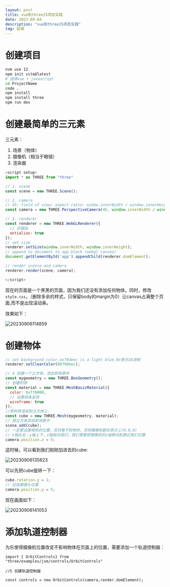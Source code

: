 ```yaml
---
layout: post
title: vue和threeJS项目实践
date: 2023-09-04
description: "vue和threeJS项目实践"
tag: 前端
---
```


# 创建项目

```bash
nvm use 12
npm init vite@latest
# 选择vue + javascript
cd ProjectName
code .
npm install
npm install three
npm run dev
```

# 创建最简单的三元素

三元素：

1. 场景（物体）
2. 摄像机（相当于眼镜）
3. 渲染器

```js
<script setup>
import * as THREE from "three"

// 1. scene
const scene = new THREE.Scene();

// 2. camera
// 45: field of view; aspect ratio: widow.innerWidth / window.innerHeight; 0.1: near clipping plane; 1000: far clipping plane
const camera = new THREE.PerspectiveCamera(45, window.innerWidth / window.innerHeight, 0.1, 1000);

// 3. renderer
const renderer = new THREE.WebGLRenderer({
  // 抗锯齿
  antialias: true
});
// set size
renderer.setSize(window.innerWidth, window.innerHeight);
// append to document to app block (webgl canvas)
document.getElementById('app').appendChild(renderer.domElement);

// render scence and camera
renderer.render(scene, camera);

</script>
```

现在的页面是一个黑黑的页面，因为我们还没有添加任何物体。同时，修改`style.css`，（删除多余的样式，只保留body的margin为0）让canvas占满整个页面,而不是出现滚动条。

效果如下：

![20230906114859](https://cdn.jsdelivr.net/gh/ChanJeunlam/PicgoBed/blogs/pictures/20230906114859.png)

# 创建物体

```js
// set background color,ox79deec is a light blue,0x表示16进制
renderer.setClearColor(0X79deec);

// 4 创建一个立方体，添加到场景中
const mygeometry = new THREE.BoxGeometry();
// 创建材质
const material = new THREE.MeshBasicMaterial({
  color: 0xff0000,
  // 设置线条呈现
  wireframe: true
});
//把材质渲染到立方体上,
const cube = new THREE.Mesh(mygeometry, material);
// 把立方体添加到场景中
scene.add(cube);
// 一定要设置相机的位置，否则看不到物体，否则摄像机都在原点上(0,0,0)
// x轴左右；y轴上下，z轴指向我们，我们需要把摄像机的z轴移动到靠近我们位置
camera.position.z = 5;
```

这时候，可以看到我们刚刚加进去的cube:

![20230906135823](https://cdn.jsdelivr.net/gh/ChanJeunlam/PicgoBed/blogs/pictures/20230906135823.png)

可以先把cube旋转一下：

```js
cube.rotation.y = 1;
// 拉高摄像头位置
camera.position.y = 5;
```

现在画面如下：

![20230906141053](https://cdn.jsdelivr.net/gh/ChanJeunlam/PicgoBed/blogs/pictures/20230906141053.png)


# 添加轨道控制器

为乐使得摄像机位置改变不影响物体在页面上的位置，需要添加一个轨道控制器：

```vue
import { OrbitControls} from  "three/examples/jsm/controls/OrbitControls"

//5 创建轨道控制器

const controls = new OrbitControls(camera,render.domElement);


